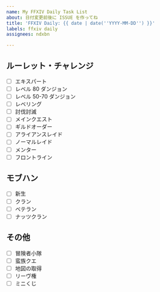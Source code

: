 ```yaml
---
name: My FFXIV Daily Task List
about: 日付変更前後に ISSUE を作ってね
title: 'FFXIV Daily: {{ date | date(''YYYY-MM-DD'') }}'
labels: ffxiv daily
assignees: ndxbn

---
```


## ルーレット・チャレンジ

- [ ] エキスパート
- [ ] レベル 80 ダンジョン
- [ ] レベル 50-70 ダンジョン
- [ ] レベリング
- [ ] 討伐討滅
- [ ] メインクエスト
- [ ] ギルドオーダー
- [ ] アライアンスレイド
- [ ] ノーマルレイド
- [ ] メンター
- [ ] フロントライン

## モブハン

- [ ] 新生
- [ ] クラン
- [ ] ベテラン
- [ ] ナッツクラン

## その他

- [ ] 冒険者小隊
- [ ] 蛮族クエ
- [ ] 地図の取得
- [ ] リーヴ権
- [ ] ミニくじ
